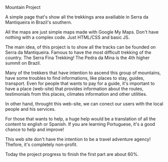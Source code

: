 Mountain Project  


A simple page that's show all the trekkings area availiable in Serra da Mantiqueira in Brazil's southern.

All the maps are just simple maps made with Google My Maps. Don't have nothing with a complex code. Just HTML/CSS and basic JS.

The main idea, of this project is to show all the tracks can be founded on Serra da Mantiqueira. Famous to have the most difficult trekking of the country. The Serra Fina Trekking! The Pedra da Mina is the 4th higher summit on Brazil. 

Many of the trekkers that have intention to ascend this group of mountains, have some troubles to find informations, like places to stay, guides, transport. Even for people that wants to pay for a guide, it's important to have a place (web-site) that provides information about the routes, testimonials from this places, climates information and other utilities.

In other hand, throught this web-site, we can conect our users with the local people and his services. 

For those that wants to help, a huge help would be a translation of all the content to english or Spanish. If you are learning Portuguese, it's a good chance to help and improve!

This web site don't have the intention to be a travel adventure agency! Thefore, it's completely non-profit.

Today the project progress to finish the first part are about 60%.


 


